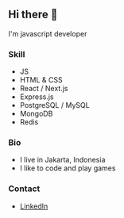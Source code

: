 ## Hi there 👋
I'm javascript developer

### Skill
- JS
- HTML & CSS
- React / Next.js
- Express.js
- PostgreSQL / MySQL
- MongoDB
- Redis

### Bio
- I live in Jakarta, Indonesia
- I like to code and play games

### Contact
- [LinkedIn](https://www.linkedin.com/in/marco-tiger/)
